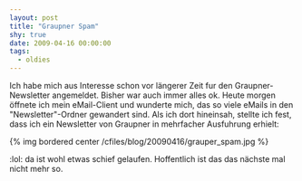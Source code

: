 ```yaml
---
layout: post
title: "Graupner Spam"
shy: true
date: 2009-04-16 00:00:00
tags:
  - oldies
---
```


Ich habe mich aus Interesse schon vor längerer Zeit fur den Graupner-Newsletter
angemeldet. Bisher war auch immer alles ok. Heute morgen öffnete ich mein
eMail-Client und wunderte mich, das so viele eMails in den "Newsletter"-Ordner
gewandert sind. Als ich dort hineinsah, stellte ich fest, dass ich ein
Newsletter von Graupner in mehrfacher Ausfuhrung erhielt:

{% img bordered center /cfiles/blog/20090416/grauper_spam.jpg %}

:lol: da ist wohl etwas schief gelaufen. Hoffentlich ist das das nächste mal
nicht mehr so.
